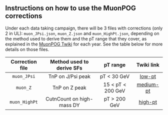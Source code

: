 ## Instructions on how to use the MuonPOG corrections

Under each data taking campaign, there will be 3 files with corrections (only 2 in UL): `muon_JPsi.json`, `muon_Z.json` and `muon_HighPt.json`, 
depending on the method used to derive them and the pT range that they cover, as explained in the [MuonPOG Twiki](https://twiki.cern.ch/twiki/bin/view/CMS/MuonRun32022) for each year.
See the table below for more details on those files.

| Correction file | Method used to derive SFs |      pT range     | Twiki link |
|:---------------:|:-------------------------:|:-----------------:|:----------:|
| `muon_JPsi`     | TnP on J/Psi peak         | pT < 30 GeV       | [low-pt](https://twiki.cern.ch/twiki/bin/view/CMS/MuonRun32022#Low_pT_below_30_GeV)    |
| `muon_Z`        | TnP on Z peak             | 15 < pT < 200 GeV | [medium-pt](https://twiki.cern.ch/twiki/bin/view/CMS/MuonRun32022#Medium_pT_15_GeV_to_200_GeV) |
| `muon_HighPt`   | CutnCount on high-mass DY | pT > 200 GeV      | [high-pt](https://twiki.cern.ch/twiki/bin/view/CMS/MuonRun32022#High_pT_above_200_GeV)   |

